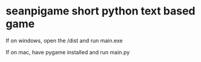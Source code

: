 seanpigame
short python text based game
==========
If on windows, open the /dist and run main.exe

If on mac, have pygame installed and run main.py

